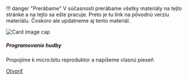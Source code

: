 !!! danger "Prerábame"
    V súčasnosti prerábame všetky materiály na tejto stránke a na tejto sa ešte pracuje.
    Preto je tu link na pôvodnú verziu materiálu. Čoskoro ale updatneme aj tento materiál.

<div class="card mb-4 box-shadow h-100">
                <img class="card-img-top" src="/static/img/materialy/microbit-makecode-03-02.png" alt="Card image cap">
                <div class="card-body">
                  <h5 class="card-title">Programovanie hudby</h5>
                  <p class="card-text">Propojíme k micro:bitu reproduktor a napíšeme vlasnú pieseň</p>
                  <div class="text-center">
                    <a href="/static/downloads/metodiky/microbit-makecode-programovanie-hudby.pdf" class="btn btn-info">Otvoriť</a>
                  </div>
                </div>
              </div>